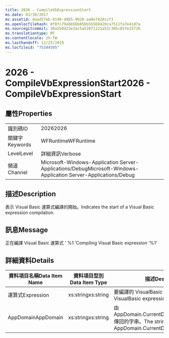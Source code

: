 ```yaml
---
title: 2026 - CompileVbExpressionStart
ms.date: 03/30/2017
ms.assetid: daad57eb-8198-49b5-9920-aa0e7428ccf1
ms.openlocfilehash: 8f8fc79a6b56b85bb55569420ca7511fa7e41d7a
ms.sourcegitcommit: 30a558d23e3ac5a52071121a52c305c85fe15726
ms.translationtype: MT
ms.contentlocale: zh-TW
ms.lasthandoff: 12/25/2019
ms.locfileid: "75344595"
---
```

# <a name="2026---compilevbexpressionstart"></a><span data-ttu-id="c979b-102">2026 - CompileVbExpressionStart</span><span class="sxs-lookup"><span data-stu-id="c979b-102">2026 - CompileVbExpressionStart</span></span>
## <a name="properties"></a><span data-ttu-id="c979b-103">屬性</span><span class="sxs-lookup"><span data-stu-id="c979b-103">Properties</span></span>  
  
|||  
|-|-|  
|<span data-ttu-id="c979b-104">識別碼</span><span class="sxs-lookup"><span data-stu-id="c979b-104">ID</span></span>|<span data-ttu-id="c979b-105">2026</span><span class="sxs-lookup"><span data-stu-id="c979b-105">2026</span></span>|  
|<span data-ttu-id="c979b-106">關鍵字</span><span class="sxs-lookup"><span data-stu-id="c979b-106">Keywords</span></span>|<span data-ttu-id="c979b-107">WFRuntime</span><span class="sxs-lookup"><span data-stu-id="c979b-107">WFRuntime</span></span>|  
|<span data-ttu-id="c979b-108">Level</span><span class="sxs-lookup"><span data-stu-id="c979b-108">Level</span></span>|<span data-ttu-id="c979b-109">詳細資訊</span><span class="sxs-lookup"><span data-stu-id="c979b-109">Verbose</span></span>|  
|<span data-ttu-id="c979b-110">頻道</span><span class="sxs-lookup"><span data-stu-id="c979b-110">Channel</span></span>|<span data-ttu-id="c979b-111">Microsoft-Windows-Application Server-Applications/Debug</span><span class="sxs-lookup"><span data-stu-id="c979b-111">Microsoft-Windows-Application Server-Applications/Debug</span></span>|  
  
## <a name="description"></a><span data-ttu-id="c979b-112">描述</span><span class="sxs-lookup"><span data-stu-id="c979b-112">Description</span></span>  
 <span data-ttu-id="c979b-113">表示 Visual Basic 運算式編譯的開始。</span><span class="sxs-lookup"><span data-stu-id="c979b-113">Indicates the start of a Visual Basic expression compilation.</span></span>  
  
## <a name="message"></a><span data-ttu-id="c979b-114">訊息</span><span class="sxs-lookup"><span data-stu-id="c979b-114">Message</span></span>  
 <span data-ttu-id="c979b-115">正在編譯 Visual Basic 運算式 ' %1 '</span><span class="sxs-lookup"><span data-stu-id="c979b-115">Compiling Visual Basic expression '%1'</span></span>  
  
## <a name="details"></a><span data-ttu-id="c979b-116">詳細資料</span><span class="sxs-lookup"><span data-stu-id="c979b-116">Details</span></span>  
  
|<span data-ttu-id="c979b-117">資料項目名稱</span><span class="sxs-lookup"><span data-stu-id="c979b-117">Data Item Name</span></span>|<span data-ttu-id="c979b-118">資料項目型別</span><span class="sxs-lookup"><span data-stu-id="c979b-118">Data Item Type</span></span>|<span data-ttu-id="c979b-119">描述</span><span class="sxs-lookup"><span data-stu-id="c979b-119">Description</span></span>|  
|--------------------|--------------------|-----------------|  
|<span data-ttu-id="c979b-120">運算式</span><span class="sxs-lookup"><span data-stu-id="c979b-120">Expression</span></span>|<span data-ttu-id="c979b-121">xs:string</span><span class="sxs-lookup"><span data-stu-id="c979b-121">xs:string</span></span>|<span data-ttu-id="c979b-122">要編譯的 VisualBasic 運算式。</span><span class="sxs-lookup"><span data-stu-id="c979b-122">The VisualBasic expression to compile.</span></span>|  
|<span data-ttu-id="c979b-123">AppDomain</span><span class="sxs-lookup"><span data-stu-id="c979b-123">AppDomain</span></span>|<span data-ttu-id="c979b-124">xs:string</span><span class="sxs-lookup"><span data-stu-id="c979b-124">xs:string</span></span>|<span data-ttu-id="c979b-125">由 AppDomain.CurrentDomain.FriendlyName 傳回的字串。</span><span class="sxs-lookup"><span data-stu-id="c979b-125">The string returned by AppDomain.CurrentDomain.FriendlyName.</span></span>|
